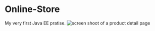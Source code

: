 # Online-Store
My very first Java EE pratise.
![screen shoot of a product detail page](https://cloud.githubusercontent.com/assets/4702563/10864308/47c18392-7fc0-11e5-910c-6be09c693047.jpg)
